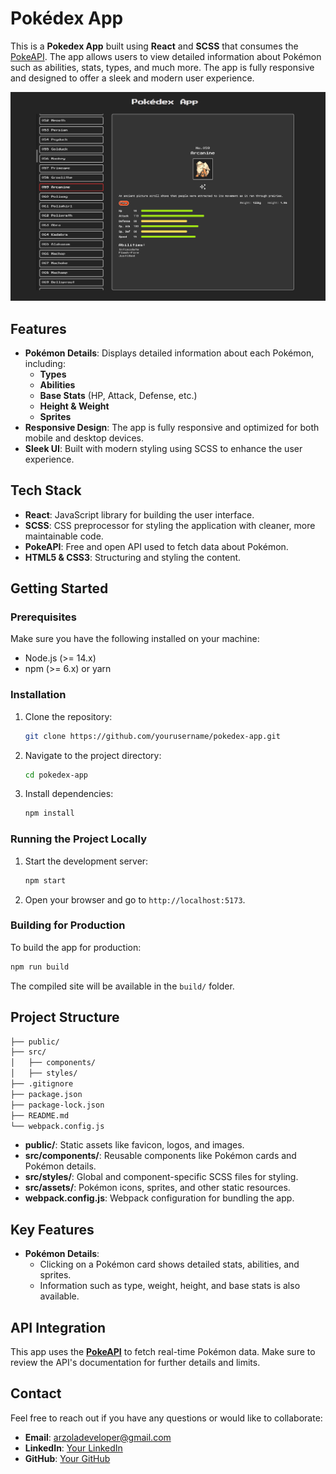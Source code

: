 # Pokédex App

This is a **Pokedex App** built using **React** and **SCSS** that consumes the [PokeAPI](https://pokeapi.co/). The app allows users to view detailed information about Pokémon such as abilities, stats, types, and much more. The app is fully responsive and designed to offer a sleek and modern user experience.

![Screenshot of Pokédex App](./public/assets/screenshot.png)

## Features

-   **Pokémon Details**: Displays detailed information about each Pokémon, including:
    -   **Types**
    -   **Abilities**
    -   **Base Stats** (HP, Attack, Defense, etc.)
    -   **Height & Weight**
    -   **Sprites**
-   **Responsive Design**: The app is fully responsive and optimized for both mobile and desktop devices.
-   **Sleek UI**: Built with modern styling using SCSS to enhance the user experience.

## Tech Stack

-   **React**: JavaScript library for building the user interface.
-   **SCSS**: CSS preprocessor for styling the application with cleaner, more maintainable code.
-   **PokeAPI**: Free and open API used to fetch data about Pokémon.
-   **HTML5 & CSS3**: Structuring and styling the content.

## Getting Started

### Prerequisites

Make sure you have the following installed on your machine:

-   Node.js (>= 14.x)
-   npm (>= 6.x) or yarn

### Installation

1. Clone the repository:

    ```bash
    git clone https://github.com/yourusername/pokedex-app.git
    ```

2. Navigate to the project directory:

    ```bash
    cd pokedex-app
    ```

3. Install dependencies:
    ```bash
    npm install
    ```

### Running the Project Locally

1. Start the development server:

    ```bash
    npm start
    ```

2. Open your browser and go to `http://localhost:5173`.

### Building for Production

To build the app for production:

```bash
npm run build
```

The compiled site will be available in the `build/` folder.

## Project Structure

```bash
├── public/
├── src/
│   ├── components/
│   ├── styles/
├── .gitignore
├── package.json
├── package-lock.json
├── README.md
└── webpack.config.js
```

-   **public/**: Static assets like favicon, logos, and images.
-   **src/components/**: Reusable components like Pokémon cards and Pokémon details.
-   **src/styles/**: Global and component-specific SCSS files for styling.
-   **src/assets/**: Pokémon icons, sprites, and other static resources.
-   **webpack.config.js**: Webpack configuration for bundling the app.

## Key Features

-   **Pokémon Details**:
    -   Clicking on a Pokémon card shows detailed stats, abilities, and sprites.
    -   Information such as type, weight, height, and base stats is also available.

## API Integration

This app uses the **[PokeAPI](https://pokeapi.co/)** to fetch real-time Pokémon data. Make sure to review the API's documentation for further details and limits.

## Contact

Feel free to reach out if you have any questions or would like to collaborate:

-   **Email**: arzoladeveloper@gmail.com
-   **LinkedIn**: [Your LinkedIn](https://www.linkedin.com/in/luis-arzola/)
-   **GitHub**: [Your GitHub](https://github.com/ArzolaG)
